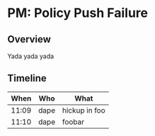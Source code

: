 # PM: Policy Push Failure

## Overview
Yada yada yada

## Timeline
|When | Who | What
|---|---|---
|11:09|dape|hickup in foo
|11:10|dape|foobar
